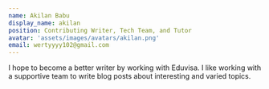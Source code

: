 ```yaml
---
name: Akilan Babu
display_name: akilan
position: Contributing Writer, Tech Team, and Tutor
avatar: 'assets/images/avatars/akilan.png'
email: wertyyyy102@gmail.com
---
```

I hope to become a better writer by working with Eduvisa. I like working with a supportive team to write blog posts about interesting and varied topics.